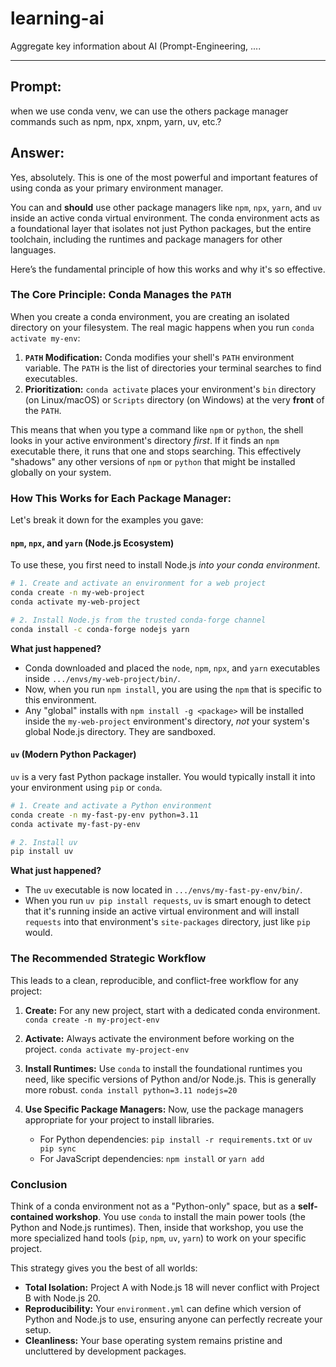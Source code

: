 # learning-ai
Aggregate key information about AI (Prompt-Engineering, ....


---  

## Prompt:  
when we use conda venv, we can use the others package manager commands such as npm, npx, xnpm, yarn, uv, etc.?

## Answer:  

Yes, absolutely. This is one of the most powerful and important features of using conda as your primary environment manager.

You can and **should** use other package managers like `npm`, `npx`, `yarn`, and `uv` inside an active conda virtual environment. The conda environment acts as a foundational layer that isolates not just Python packages, but the entire toolchain, including the runtimes and package managers for other languages.

Here’s the fundamental principle of how this works and why it's so effective.

### The Core Principle: Conda Manages the `PATH`

When you create a conda environment, you are creating an isolated directory on your filesystem. The real magic happens when you run `conda activate my-env`:

1.  **`PATH` Modification:** Conda modifies your shell's `PATH` environment variable. The `PATH` is the list of directories your terminal searches to find executables.
2.  **Prioritization:** `conda activate` places your environment's `bin` directory (on Linux/macOS) or `Scripts` directory (on Windows) at the very **front** of the `PATH`.

This means that when you type a command like `npm` or `python`, the shell looks in your active environment's directory *first*. If it finds an `npm` executable there, it runs that one and stops searching. This effectively "shadows" any other versions of `npm` or `python` that might be installed globally on your system.

### How This Works for Each Package Manager:

Let's break it down for the examples you gave:

#### `npm`, `npx`, and `yarn` (Node.js Ecosystem)

To use these, you first need to install Node.js *into your conda environment*.

```bash
# 1. Create and activate an environment for a web project
conda create -n my-web-project
conda activate my-web-project

# 2. Install Node.js from the trusted conda-forge channel
conda install -c conda-forge nodejs yarn
```

**What just happened?**
*   Conda downloaded and placed the `node`, `npm`, `npx`, and `yarn` executables inside `.../envs/my-web-project/bin/`.
*   Now, when you run `npm install`, you are using the `npm` that is specific to this environment.
*   Any "global" installs with `npm install -g <package>` will be installed inside the `my-web-project` environment's directory, *not* your system's global Node.js directory. They are sandboxed.

#### `uv` (Modern Python Packager)

`uv` is a very fast Python package installer. You would typically install it into your environment using `pip` or `conda`.

```bash
# 1. Create and activate a Python environment
conda create -n my-fast-py-env python=3.11
conda activate my-fast-py-env

# 2. Install uv
pip install uv
```

**What just happened?**
*   The `uv` executable is now located in `.../envs/my-fast-py-env/bin/`.
*   When you run `uv pip install requests`, `uv` is smart enough to detect that it's running inside an active virtual environment and will install `requests` into that environment's `site-packages` directory, just like `pip` would.

### The Recommended Strategic Workflow

This leads to a clean, reproducible, and conflict-free workflow for any project:

1.  **Create:** For any new project, start with a dedicated conda environment.
    `conda create -n my-project-env`

2.  **Activate:** Always activate the environment before working on the project.
    `conda activate my-project-env`

3.  **Install Runtimes:** Use `conda` to install the foundational runtimes you need, like specific versions of Python and/or Node.js. This is generally more robust.
    `conda install python=3.11 nodejs=20`

4.  **Use Specific Package Managers:** Now, use the package managers appropriate for your project to install libraries.
    *   For Python dependencies: `pip install -r requirements.txt` or `uv pip sync`
    *   For JavaScript dependencies: `npm install` or `yarn add`

### Conclusion

Think of a conda environment not as a "Python-only" space, but as a **self-contained workshop**. You use `conda` to install the main power tools (the Python and Node.js runtimes). Then, inside that workshop, you use the more specialized hand tools (`pip`, `npm`, `uv`, `yarn`) to work on your specific project.

This strategy gives you the best of all worlds:
*   **Total Isolation:** Project A with Node.js 18 will never conflict with Project B with Node.js 20.
*   **Reproducibility:** Your `environment.yml` can define which version of Python and Node.js to use, ensuring anyone can perfectly recreate your setup.
*   **Cleanliness:** Your base operating system remains pristine and uncluttered by development packages.
